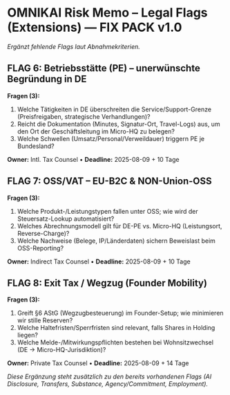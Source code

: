 # OMNIKAI Risk Memo – Legal Flags (Extensions) — FIX PACK v1.0

_Ergänzt fehlende Flags laut Abnahmekriterien._

## FLAG 6: Betriebsstätte (PE) – unerwünschte Begründung in DE
**Fragen (3):**  
1) Welche Tätigkeiten in DE überschreiten die Service/Support-Grenze (Preisfreigaben, strategische Verhandlungen)?  
2) Reicht die Dokumentation (Minutes, Signatur-Ort, Travel-Logs) aus, um den Ort der Geschäftsleitung im Micro-HQ zu belegen?  
3) Welche Schwellen (Umsatz/Personal/Verweildauer) triggern PE je Bundesland?

**Owner:** Intl. Tax Counsel • **Deadline:** 2025-08-09 + 10 Tage

## FLAG 7: OSS/VAT – EU-B2C & NON-Union-OSS
**Fragen (3):**  
1) Welche Produkt-/Leistungstypen fallen unter OSS; wie wird der Steuersatz-Lookup automatisiert?  
2) Welches Abrechnungsmodell gilt für DE-PE vs. Micro-HQ (Leistungsort, Reverse-Charge)?  
3) Welche Nachweise (Belege, IP/Länderdaten) sichern Beweislast beim OSS-Reporting?

**Owner:** Indirect Tax Counsel • **Deadline:** 2025-08-09 + 10 Tage

## FLAG 8: Exit Tax / Wegzug (Founder Mobility)
**Fragen (3):**  
1) Greift §6 AStG (Wegzugbesteuerung) im Founder-Setup; wie minimieren wir stille Reserven?  
2) Welche Haltefristen/Sperrfristen sind relevant, falls Shares in Holding liegen?  
3) Welche Melde-/Mitwirkungspflichten bestehen bei Wohnsitzwechsel (DE → Micro-HQ-Jurisdiktion)?

**Owner:** Private Tax Counsel • **Deadline:** 2025-08-09 + 14 Tage

_Diese Ergänzung steht zusätzlich zu den bereits vorhandenen Flags (AI Disclosure, Transfers, Substance, Agency/Commitment, Employment)._